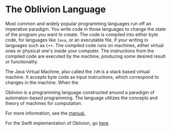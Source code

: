 The Oblivion Language
=======

Most common and widely popular programming languages run off an imperative paradigm. You write code in those languages to change the state of the program you want to create. The code is compiled into either byte code, for languages like `Java`, or an executable file, if your writing in languages such as `C++`. The compiled code runs on machines, either virtual ones or physical one's inside your computer. The instructions from the compiled code are executed by the machine, producing some desired result or functionality.

The Java Virtual Machine, also called the `JVM` is a stack based virtual machine. It accepts byte code as input instructions, which correspond to changes in the machine. When the 

Oblivion is a programming language constructed around a paradigm of automaton-based programming. The language utilizes the concepts and theory of machines for computation. 



For more information, see the [manual.](SUMMARY.md)

For the Swift implementation of Oblivion, go [here](https://github.com/jweinst1/Oblivion).

